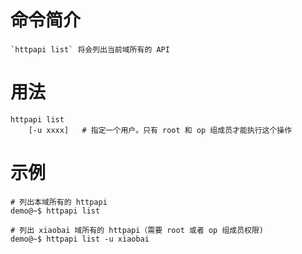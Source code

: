 # 命令简介 

    `httpapi list` 将会列出当前域所有的 API

# 用法

    httpapi list 
        [-u xxxx]   # 指定一个用户。只有 root 和 op 组成员才能执行这个操作
    
# 示例
    
    # 列出本域所有的 httpapi
    demo@~$ httpapi list
    
    # 列出 xiaobai 域所有的 httpapi（需要 root 或者 op 组成员权限)
    demo@~$ httpapi list -u xiaobai
